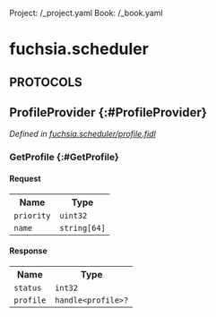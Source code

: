 Project: /_project.yaml
Book: /_book.yaml

# fuchsia.scheduler


## **PROTOCOLS**

## ProfileProvider {:#ProfileProvider}
*Defined in [fuchsia.scheduler/profile.fidl](https://fuchsia.googlesource.com/fuchsia/+/master/zircon/system/fidl/fuchsia-scheduler/profile.fidl#10)*


### GetProfile {:#GetProfile}


#### Request
<table>
    <tr><th>Name</th><th>Type</th></tr>
    <tr>
            <td><code>priority</code></td>
            <td>
                <code>uint32</code>
            </td>
        </tr><tr>
            <td><code>name</code></td>
            <td>
                <code>string[64]</code>
            </td>
        </tr></table>


#### Response
<table>
    <tr><th>Name</th><th>Type</th></tr>
    <tr>
            <td><code>status</code></td>
            <td>
                <code>int32</code>
            </td>
        </tr><tr>
            <td><code>profile</code></td>
            <td>
                <code>handle&lt;profile&gt;?</code>
            </td>
        </tr></table>















